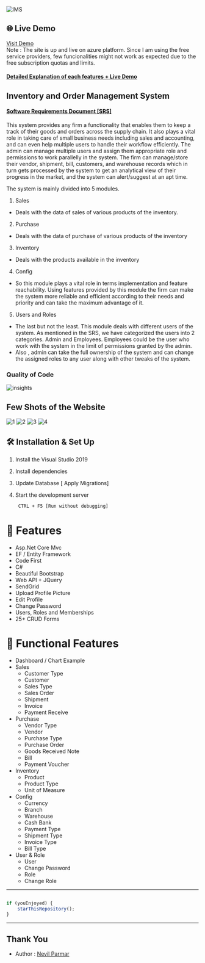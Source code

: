 ![IMS](https://user-images.githubusercontent.com/48133426/99826337-3cbfab80-2b7e-11eb-9b74-d8e80cdd5de7.jpg)


## 🌐 Live Demo
[Visit Demo](https://imsmvcsystem.azurewebsites.net/Account/Login) <br>
Note : The site is up and live on azure platform. Since I am using the free service providers, few funcionalities might not work as expected due to the free subscription quotas and limits.

#### [Detailed Explanation of each features + Live Demo](https://drive.google.com/file/d/1mwveoeOQRKBdXODgOvOU_4EPGmKcsNP7/view?usp=sharing)


## Inventory and Order Management System
#### [Software Requirements Document [SRS]](https://github.com/nevilparmar11/CE_092_Nevil/blob/master/Project_CE092/Documentation/Inventory_Management_System_CE092.pdf)

This system provides any firm a functionality that enables them to keep a track of their goods and orders across the supply chain. It also plays a vital role in taking care of small business needs including sales and accounting, and can even help multiple users to handle their workflow efficiently. The admin can manage multiple users and assign them appropriate role and permissions to work parallelly in the system. The firm can manage/store their vendor, shipment, bill, customers, and warehouse records which in turn gets processed by the system to get an analytical view of their progress in the market, and the system can alert/suggest at an apt time.

The system is mainly divided into 5 modules.
1. Sales
- Deals with the data of sales of various products of the inventory.
2. Purchase
- Deals with the data of purchase of various products of the inventory
3. Inventory
- Deals with the products available in the inventory
4. Config
- So this module plays a vital role in terms implementation and feature reachability. Using features provided by this module the firm can make the system more reliable and efficient according to their needs and priority and can take the maximum advantage of it.
5. Users and Roles
- The last but not the least. This module deals with different users of the system. As mentioned in the SRS, we have categorized the users into 2 categories. Admin and Employees. Employees could be the user who work with the system in the limit of permissions granted by the admin.
- Also , admin can take the full ownership of the system and can change the assigned roles to any user along with other tweaks of the system.


### Quality of Code 
![insights](https://user-images.githubusercontent.com/48133426/99827737-06832b80-2b80-11eb-8bc0-e65a62781095.png)


## Few Shots of the Website
![1](https://user-images.githubusercontent.com/48133426/99827545-c754da80-2b7f-11eb-927a-adbb63e9a5f3.png)
![2](https://user-images.githubusercontent.com/48133426/99827558-ccb22500-2b7f-11eb-851a-1cc0e1af1fda.png)
![3](https://user-images.githubusercontent.com/48133426/99827562-cd4abb80-2b7f-11eb-968c-cfbac8e22774.png)
![4](https://user-images.githubusercontent.com/48133426/99827564-cde35200-2b7f-11eb-9a62-3e4015e17b7c.png)


## 🛠 Installation & Set Up

1. Install the Visual Studio 2019

2. Install dependencies 

3. Update Database [ Apply Migrations]

4. Start the development server

   ```sh
    CTRL + F5 [Run without debugging]
   ```

# 🚀 Features

- Asp.Net Core Mvc
- EF / Entity Framework
- Code First
- C#
- Beautiful Bootstrap
- Web API + JQuery
- SendGrid
- Upload Profile Picture
- Edit Profile
- Change Password
- Users, Roles and Memberships
- 25+ CRUD Forms

# 🚀 Functional Features

- Dashboard / Chart Example
- Sales
  - Customer Type
  - Customer
  - Sales Type
  - Sales Order
  - Shipment
  - Invoice
  - Payment Receive
- Purchase
  - Vendor Type
  - Vendor
  - Purchase Type
  - Purchase Order
  - Goods Received Note
  - Bill
  - Payment Voucher
- Inventory
  - Product
  - Product Type
  - Unit of Measure
- Config
  - Currency
  - Branch
  - Warehouse
  - Cash Bank
  - Payment Type
  - Shipment Type
  - Invoice Type
  - Bill Type
- User & Role
  - User
  - Change Password
  - Role
  - Change Role
  
  
---------

```javascript

if (youEnjoyed) {
    starThisRepository();
}

```

-----------


## Thank You
- Author : [Nevil Parmar](https://nevilparmar.me)
